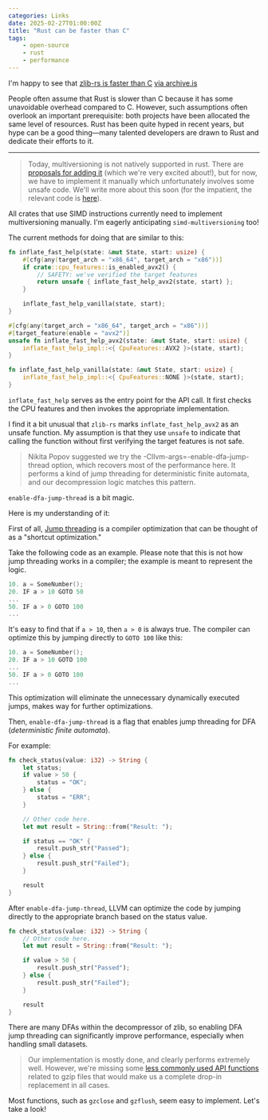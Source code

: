 ```yaml
---
categories: Links
date: 2025-02-27T01:00:00Z
title: "Rust can be faster than C"
tags:
    - open-source
    - rust
    - performance
---
```


I'm happy to see that [zlib-rs is faster than C](https://trifectatech.org/blog/zlib-rs-is-faster-than-c/) [via archive.is](https://archive.is/yQxHV)

People often assume that Rust is slower than C because it has some unavoidable overhead compared to C. However, such assumptions often overlook an important prerequisite: both projects have been allocated the same level of resources. Rust has been quite hyped in recent years, but hype can be a good thing—many talented developers are drawn to Rust and dedicate their efforts to it.

---

> Today, multiversioning is not natively supported in rust. There are [proposals for adding it](https://rust-lang.github.io/rust-project-goals/2025h1/simd-multiversioning.html) (which we're very excited about!), but for now, we have to implement it manually which unfortunately involves some unsafe code. We'll write more about this soon (for the impatient, the relevant code is [here](https://github.com/trifectatechfoundation/zlib-rs/blob/64d972982325626d8c8875e308846a53c7f0aa05/zlib-rs/src/inflate.rs#L1860-L1881)).

All crates that use SIMD instructions currently need to implement multiversioning manually. I'm eagerly anticipating `simd-multiversioning` too!

The current methods for doing that are similar to this:

```rust
fn inflate_fast_help(state: &mut State, start: usize) {
    #[cfg(any(target_arch = "x86_64", target_arch = "x86"))]
    if crate::cpu_features::is_enabled_avx2() {
        // SAFETY: we've verified the target features
        return unsafe { inflate_fast_help_avx2(state, start) };
    }

    inflate_fast_help_vanilla(state, start);
}

#[cfg(any(target_arch = "x86_64", target_arch = "x86"))]
#[target_feature(enable = "avx2")]
unsafe fn inflate_fast_help_avx2(state: &mut State, start: usize) {
    inflate_fast_help_impl::<{ CpuFeatures::AVX2 }>(state, start);
}

fn inflate_fast_help_vanilla(state: &mut State, start: usize) {
    inflate_fast_help_impl::<{ CpuFeatures::NONE }>(state, start);
}
```

`inflate_fast_help` serves as the entry point for the API call. It first checks the CPU features and then invokes the appropriate implementation.

I find it a bit unusual that `zlib-rs` marks `inflate_fast_help_avx2` as an unsafe function. My assumption is that they use `unsafe` to indicate that calling the function without first verifying the target features is not safe.

> Nikita Popov suggested we try the -Cllvm-args=-enable-dfa-jump-thread option, which recovers most of the performance here. It performs a kind of jump threading for deterministic finite automata, and our decompression logic matches this pattern.

`enable-dfa-jump-thread` is a bit magic.

Here is my understanding of it:

First of all, [Jump threading](https://en.wikipedia.org/wiki/Jump_threading) is a compiler optimization that can be thought of as a "shortcut optimization."

Take the following code as an example. Please note that this is not how jump threading works in a compiler; the example is meant to represent the logic.

```c
10. a = SomeNumber();
20. IF a > 10 GOTO 50
...
50. IF a > 0 GOTO 100
...
```

It's easy to find that if `a > 10`, then `a > 0` is always true. The compiler can optimize this by jumping directly to `GOTO 100` like this:

```c
10. a = SomeNumber();
20. IF a > 10 GOTO 100
...
50. IF a > 0 GOTO 100
...
```

This optimization will eliminate the unnecessary dynamically executed jumps, makes way for further optimizations.

Then, `enable-dfa-jump-thread` is a flag that enables jump threading for DFA (*deterministic finite automata*).

For example:

```rust
fn check_status(value: i32) -> String {
    let status;
    if value > 50 {
        status = "OK";
    } else {
        status = "ERR";
    }

    // Other code here.
    let mut result = String::from("Result: ");

    if status == "OK" {
        result.push_str("Passed");
    } else {
        result.push_str("Failed");
    }

    result
}
```

After `enable-dfa-jump-thread`, LLVM can optimize the code by jumping directly to the appropriate branch based on the status value.

```rust
fn check_status(value: i32) -> String {
    // Other code here.
    let mut result = String::from("Result: ");

    if value > 50 {
        result.push_str("Passed");
    } else {
        result.push_str("Failed");
    }

    result
}
```

There are many DFAs within the decompressor of zlib, so enabling DFA jump threading can significantly improve performance, especially when handling small datasets.

> Our implementation is mostly done, and clearly performs extremely well. However, we're missing some [less commonly used API functions](https://github.com/trifectatechfoundation/zlib-rs/issues/49) related to gzip files that would make us a complete drop-in replacement in all cases.

Most functions, such as `gzclose` and `gzflush`, seem easy to implement. Let's take a look!
